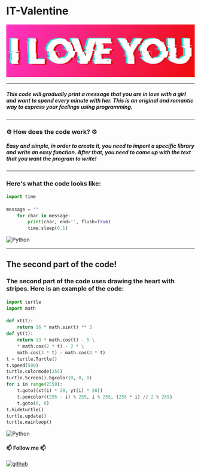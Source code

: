 # IT-Valentine
![Header](https://github.com/rumpelovs/IT-Valentine/blob/main/assets/image%20(1).png)




____

##### This code will gradually print a message that you are in love with a girl and want to spend every minute with her. This is an original and romantic way to express your feelings using programming.

___
### ⚙️ How does the code work? ⚙️

##### Easy and simple, in order to create it, you need to import a specific library and write an easy function. After that, you need to come up with the text that you want the program to write!
___

### Here's what the code looks like:

``` Python
import time

message = ""
    for char in message:
        print(char, end='', flush=True)
        time.sleep(0.1)
```

![Python](https://img.shields.io/badge/-PYTHON-000?style=for-the-badge&logo=python&logoColor=EBFF19)
____

## The second part of the code!

### The second part of the code uses drawing the heart with stripes. Here is an example of the code:


``` Python
import turtle
import math

def xt(t):
    return 16 * math.sin(t) ** 3
def yt(t):
    return 13 * math.cos(t) - 5 \
    * math.cos(2 * t) - 2 * \
    math.cos(3 * t) - math.cos(4 * t)
t = turtle.Turtle()
t.speed(500)
turtle.colormode(255)
turtle.Screen().bgcolor(0, 0, 0)
for i in range(2550):
    t.goto((xt(i) * 20, yt(i) * 20))
    t.pencolor((255 - i) % 255, i % 255, (255 * i) // 2 % 255)
    t.goto(0, 0)
t.hideturtle()
turtle.update()
turtle.mainloop()
``` 
![Python](https://img.shields.io/badge/-PYTHON-000?style=for-the-badge&logo=python&logoColor=EBFF19)
#### 📫 Follow me 📫

[![github](https://img.shields.io/badge/-GITHUB-000?style=for-the-badge&logo=github&logoColor=911515)](https://github.com/rumpelovs)